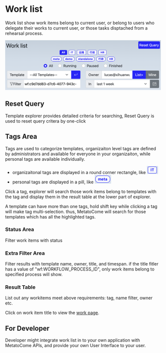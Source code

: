 # Work list

Work list show work items belong to current user, or belong to users who delegate their works to current user, or those tasks disptached from a rehearsal process.

![Work Explorer](../img/worklist.png)

## Reset Query

Template explorer provides detailed criteria for searching, Reset Query is used to reset query critera by one-click

## Tags Area

Tags are used to categorize templates, organizaiton level tags are defined by administrators and available for everyone in your organizaiton, while personal tags are available individually.

- organizaitonal tags are displayed in a round corner rectangle, like ![orgtags](../img/template_tag_orglevel.png)
- personal tags are displayed in a pill, like ![personaltags](../img/template_tag_personal.png)

Click a tag, explorer will search those work items belong to templates with the tag and display them in the result table at the lower part of explorer.

A template can have more than one tags, hold shift key while clicking a tag will make tag multi-selection. thus, MetatoCome will search for those templates which has all the highlighted tags.

### Status Area

Filter work items with status

### Extra Filter Area

Filter results with template name, owner, title, and timespan.
if the title fitler has a value of "wf:WORKFLOW_PROCESS_ID", only work items belong to specified process will show.

### Result Table

List out any workitems meet above requirements: tag, name filter, owner etc.

Click on work item title to view the [work page](./workpage.md).

## For Developer

Developer might integrate work list in to your own application with MetatoCome APIs, and provide your own User Interface to your user.
